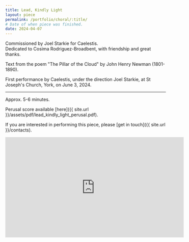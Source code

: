 ```yaml
---
title: Lead, Kindly Light
layout: piece
permalink: /portfolio/choral/:title/
# Date of when piece was finished.
date: 2024-04-07
---
```


Commissioned by Joel Starkie for Caelestis. \
Dedicated to Cosima Rodriguez-Broadbent, with friendship and great thanks.

Text from the poem "The Pillar of the Cloud" by John Henry Newman (1801-1890).

First performance by Caelestis, under the direction Joel Starkie, at St Joseph's Church, York, on June 3, 2024.

---

Approx. 5-6 minutes.

Perusal score available [here]({{ site.url }}/assets/pdf/lead_kindly_light_perusal.pdf).

If you are interested in performing this piece, please [get in touch]({{ site.url }}/contacts).

<iframe width="560" height="315" src="https://www.youtube.com/embed/jqoInCVMd8E" frameborder="0" allow="autoplay; encrypted-media" allowfullscreen></iframe>
